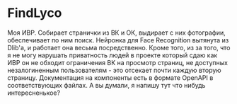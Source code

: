 # FindLyco

Моя ИВР. Собирает странички из ВК и ОК, выдирает с них фотографии, обеспечивает по ним поиск. Нейронка для Face Recognition вытянута из Dlib'a, и работает она весьма посредственно. Кроме того, из за того, что я не могу нарушать приватность людей в проекте который сдаю как ИВР он не обходит ограничения ВК на просмотр страниц, не доступных незалогиненным пользователям - это отсекает почти каждую вторую страницу. Документация на компоненты есть в формате OpenAPI в соответствующих файлах. А вы думали, я напишу тут что нибудь интересненькое?
